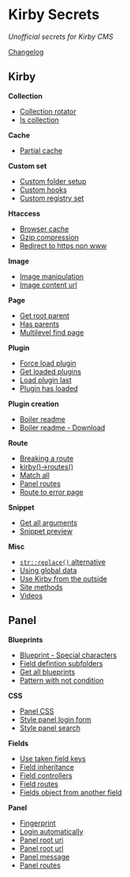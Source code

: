 # Kirby Secrets

*Unofficial secrets for Kirby CMS*

[Changelog](changelog.md)
## Kirby

**Collection**

- [Collection rotator](https://github.com/jenstornell/kirby-secrets/wiki/collection-rotator)
- [Is collection](https://github.com/jenstornell/kirby-secrets/wiki/is-collection)

**Cache**

- [Partial cache](https://github.com/jenstornell/kirby-secrets/wiki/Partial-cache)

**Custom set**

- [Custom folder setup](https://github.com/jenstornell/kirby-secrets/wiki/custom-folder-setup)
- [Custom hooks](https://github.com/jenstornell/kirby-secrets/wiki/hooks)
- [Custom registry set](https://github.com/jenstornell/kirby-secrets/wiki/extension-registry)

**Htaccess**

- [Browser cache](https://github.com/jenstornell/kirby-secrets/wiki/Htaccess-browser-cache)
- [Gzip compression](https://github.com/jenstornell/kirby-secrets/wiki/Htaccess-gzip-compression)
- [Redirect to https non www](https://github.com/jenstornell/kirby-secrets/wiki/Htaccess-redirect-to-https-non-www)

**Image**

- [Image manipulation](https://github.com/jenstornell/kirby-secrets/wiki/image-manipulation)
- [Image content url](https://github.com/jenstornell/kirby-secrets/wiki/Image-content-url)

**Page**

- [Get root parent](https://github.com/jenstornell/kirby-secrets/wiki/Get-root-parent)
- [Has parents](https://github.com/jenstornell/kirby-secrets/wiki/Page-has-parents)
- [Multilevel find page](https://github.com/jenstornell/kirby-secrets/wiki/Multilevel-find-page)

**Plugin**

- [Force load plugin](https://github.com/jenstornell/kirby-secrets/wiki/force-load-plugin)
- [Get loaded plugins](https://github.com/jenstornell/kirby-secrets/wiki/get-loaded-plugins)
- [Load plugin last](https://github.com/jenstornell/kirby-secrets/wiki/load-plugin-last)
- [Plugin has loaded](https://github.com/jenstornell/kirby-secrets/wiki/plugin-has-loaded)

**Plugin creation**

- [Boiler readme](https://github.com/jenstornell/kirby-secrets/wiki/Boiler-readme)
- [Boiler readme - Download](https://github.com/jenstornell/kirby-secrets/wiki/Boiler-readme.md)

**Route**

- [Breaking a route](https://github.com/jenstornell/kirby-secrets/wiki/breaking-a-route)
- [kirby()->routes()](https://github.com/jenstornell/kirby-secrets/wiki/kirby-routes)
- [Match all](https://github.com/jenstornell/kirby-secrets/wiki/route-match-all)
- [Panel routes](https://github.com/jenstornell/kirby-secrets/wiki/Panel-routes)
- [Route to error page](https://github.com/jenstornell/kirby-secrets/wiki/Route-error-page)

**Snippet**

- [Get all arguments](https://github.com/jenstornell/kirby-secrets/wiki/Get-all-snippet-arguments)
- [Snippet preview](https://github.com/jenstornell/kirby-secrets/wiki/Snippet-preview)

**Misc**

- [`str::replace()` alternative](https://github.com/jenstornell/kirby-secrets/wiki/str-replace)
- [Using global data](https://github.com/jenstornell/kirby-secrets/wiki/global-data)
- [Use Kirby from the outside](https://github.com/jenstornell/kirby-secrets/wiki/Use-kirby-from-the-outside)
- [Site methods](https://github.com/jenstornell/kirby-secrets/wiki/Site-methods)
- [Videos](https://github.com/jenstornell/kirby-secrets/wiki/videos)

## Panel

**Blueprints**

- [Blueprint - Special characters](https://github.com/jenstornell/kirby-secrets/wiki/Blueprint-with-special-characters)
- [Field defintion subfolders](https://github.com/jenstornell/kirby-secrets/wiki/Field-defintion-subfolders)
- [Get all blueprints](https://github.com/jenstornell/kirby-secrets/wiki/get-blueprints)
- [Pattern with not condition](https://github.com/jenstornell/kirby-secrets/wiki/Blueprint-pattern-with-not)

**CSS**

- [Panel CSS](https://github.com/jenstornell/kirby-secrets/wiki/panel-css)
- [Style panel login form](https://github.com/jenstornell/kirby-secrets/wiki/Style-panel-login-form)
- [Style panel search](https://github.com/jenstornell/kirby-secrets/wiki/Style-panel-search)

**Fields**

- [Use taken field keys](https://github.com/jenstornell/kirby-secrets/wiki/Use-already-taken-panel-field-keys)
- [Field inheritance](https://github.com/jenstornell/kirby-secrets/wiki/Field-inheritance)
- [Field controllers](https://github.com/jenstornell/kirby-secrets/wiki/Field-controllers)
- [Field routes](https://github.com/jenstornell/kirby-secrets/wiki/Field-routes)
- [Fields object from another field](https://github.com/jenstornell/kirby-secrets/wiki/Get-fields-object-from-another-field)

**Panel**

- [Fingerprint](https://github.com/jenstornell/kirby-secrets/wiki/Fingerprint)
- [Login automatically](https://github.com/jenstornell/kirby-secrets/wiki/panel-login-automatically)
- [Panel root uri](https://github.com/jenstornell/kirby-secrets/wiki/panel-root-uri)
- [Panel root url](https://github.com/jenstornell/kirby-secrets/wiki/panel-root-url)
- [Panel message](https://github.com/jenstornell/kirby-secrets/wiki/Panel-messages)
- [Panel routes](https://github.com/jenstornell/kirby-secrets/wiki/Panel-routes)